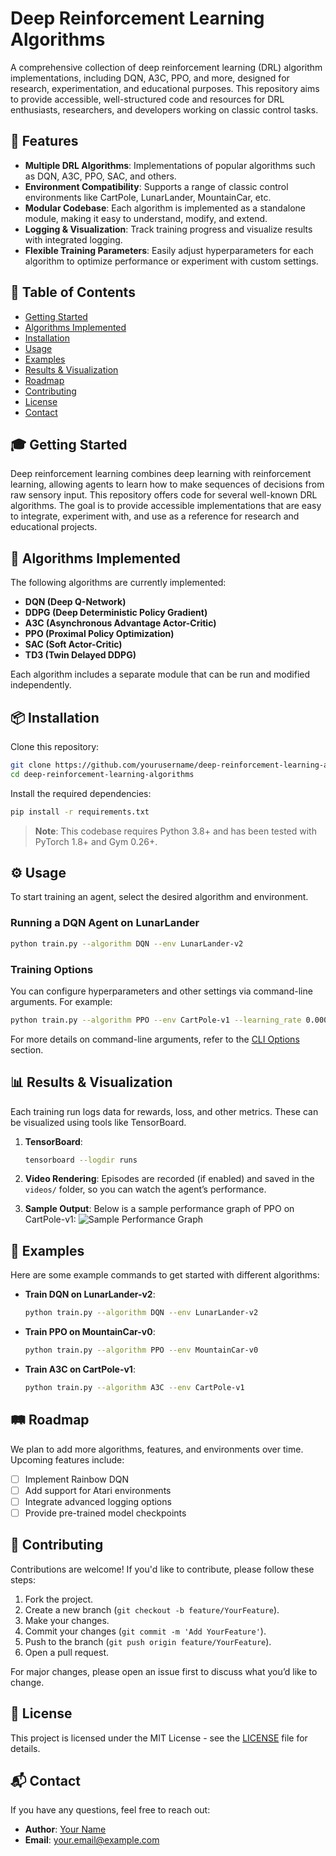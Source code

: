 # Deep Reinforcement Learning Algorithms

A comprehensive collection of deep reinforcement learning (DRL) algorithm implementations, including DQN, A3C, PPO, and more, designed for research, experimentation, and educational purposes. This repository aims to provide accessible, well-structured code and resources for DRL enthusiasts, researchers, and developers working on classic control tasks.

## 🚀 Features
- **Multiple DRL Algorithms**: Implementations of popular algorithms such as DQN, A3C, PPO, SAC, and others.
- **Environment Compatibility**: Supports a range of classic control environments like CartPole, LunarLander, MountainCar, etc.
- **Modular Codebase**: Each algorithm is implemented as a standalone module, making it easy to understand, modify, and extend.
- **Logging & Visualization**: Track training progress and visualize results with integrated logging.
- **Flexible Training Parameters**: Easily adjust hyperparameters for each algorithm to optimize performance or experiment with custom settings.

## 📄 Table of Contents
- [Getting Started](#getting-started)
- [Algorithms Implemented](#algorithms-implemented)
- [Installation](#installation)
- [Usage](#usage)
- [Examples](#examples)
- [Results & Visualization](#results--visualization)
- [Roadmap](#roadmap)
- [Contributing](#contributing)
- [License](#license)
- [Contact](#contact)

## 🎓 Getting Started
Deep reinforcement learning combines deep learning with reinforcement learning, allowing agents to learn how to make sequences of decisions from raw sensory input. This repository offers code for several well-known DRL algorithms. The goal is to provide accessible implementations that are easy to integrate, experiment with, and use as a reference for research and educational projects.

## 🧠 Algorithms Implemented
The following algorithms are currently implemented:
- **DQN (Deep Q-Network)**
- **DDPG (Deep Deterministic Policy Gradient)**
- **A3C (Asynchronous Advantage Actor-Critic)**
- **PPO (Proximal Policy Optimization)**
- **SAC (Soft Actor-Critic)**
- **TD3 (Twin Delayed DDPG)**

Each algorithm includes a separate module that can be run and modified independently.

## 📦 Installation

Clone this repository:
```bash
git clone https://github.com/yourusername/deep-reinforcement-learning-algorithms.git
cd deep-reinforcement-learning-algorithms
```

Install the required dependencies:
```bash
pip install -r requirements.txt
```

> **Note**: This codebase requires Python 3.8+ and has been tested with PyTorch 1.8+ and Gym 0.26+.

## ⚙️ Usage
To start training an agent, select the desired algorithm and environment. 

### Running a DQN Agent on LunarLander
```bash
python train.py --algorithm DQN --env LunarLander-v2
```

### Training Options
You can configure hyperparameters and other settings via command-line arguments. For example:
```bash
python train.py --algorithm PPO --env CartPole-v1 --learning_rate 0.0003 --batch_size 64
```

For more details on command-line arguments, refer to the [CLI Options](#cli-options) section.

## 📊 Results & Visualization
Each training run logs data for rewards, loss, and other metrics. These can be visualized using tools like TensorBoard.

1. **TensorBoard**:
   ```bash
   tensorboard --logdir runs
   ```

2. **Video Rendering**: Episodes are recorded (if enabled) and saved in the `videos/` folder, so you can watch the agent’s performance.

3. **Sample Output**: Below is a sample performance graph of PPO on CartPole-v1:
   ![Sample Performance Graph](images/sample_graph.png)

## 🌌 Examples
Here are some example commands to get started with different algorithms:
- **Train DQN on LunarLander-v2**:
  ```bash
  python train.py --algorithm DQN --env LunarLander-v2
  ```
- **Train PPO on MountainCar-v0**:
  ```bash
  python train.py --algorithm PPO --env MountainCar-v0
  ```
- **Train A3C on CartPole-v1**:
  ```bash
  python train.py --algorithm A3C --env CartPole-v1
  ```

## 🛤️ Roadmap
We plan to add more algorithms, features, and environments over time. Upcoming features include:
- [ ] Implement Rainbow DQN
- [ ] Add support for Atari environments
- [ ] Integrate advanced logging options
- [ ] Provide pre-trained model checkpoints

## 🤝 Contributing
Contributions are welcome! If you'd like to contribute, please follow these steps:
1. Fork the project.
2. Create a new branch (`git checkout -b feature/YourFeature`).
3. Make your changes.
4. Commit your changes (`git commit -m 'Add YourFeature'`).
5. Push to the branch (`git push origin feature/YourFeature`).
6. Open a pull request.

For major changes, please open an issue first to discuss what you’d like to change.

## 📝 License
This project is licensed under the MIT License - see the [LICENSE](LICENSE) file for details.

## 📬 Contact
If you have any questions, feel free to reach out:
- **Author**: [Your Name](https://github.com/yourusername)
- **Email**: your.email@example.com
